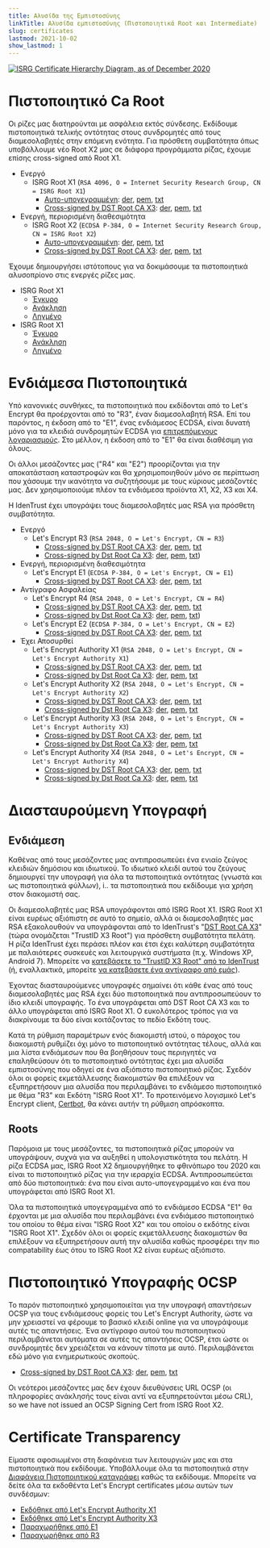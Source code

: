 ```yaml
---
title: Αλυσίδα της Εμπιστοσύνης
linkTitle: Αλυσίδα εμπιστοσύνης (Πιστοποιητικά Root και Intermediate)
slug: certificates
lastmod: 2021-10-02
show_lastmod: 1
---
```



[![ISRG Certificate Hierarchy Diagram, as of December 2020](/images/isrg-hierarchy.png)](/images/isrg-hierarchy.png)

# Πιστοποιητικό Ca Root

Οι ρίζες μας διατηρούνται με ασφάλεια εκτός σύνδεσης. Εκδίδουμε πιστοποιητικά τελικής οντότητας στους συνδρομητές από τους διαμεσολαβητές στην επόμενη ενότητα. Για πρόσθετη συμβατότητα όπως υποβάλλουμε νέο Root X2 μας σε διάφορα προγράμματα ρίζας, έχουμε επίσης cross-signed από Root X1.

* Ενεργό
  * ISRG Root X1 (`RSA 4096, O = Internet Security Research Group, CN = ISRG Root X1`)
    * [Αυτο-υπογεγραμμένη](https://crt.sh/?id=9314791): [der](/certs/isrgrootx1.der), [pem](/certs/isrgrootx1.pem), [txt](/certs/isrgrootx1.txt)
    * [Cross-signed by DST Root CA X3](https://crt.sh/?id=3958242236): [der](/certs/isrg-root-x1-cross-signed.der), [pem](/certs/isrg-root-x1-cross-signed.pem), [txt](/certs/isrg-root-x1-cross-signed.txt)
* Ενεργή, περιορισμένη διαθεσιμότητα
  * ISRG Root X2 (`ECDSA P-384, O = Internet Security Research Group, CN = ISRG Root X2`)
    * [Αυτο-υπογεγραμμένη](https://crt.sh/?id=3335562555): [der](/certs/isrg-root-x2.der), [pem](/certs/isrg-root-x2.pem), [txt](/certs/isrg-root-x2.txt)
    * [Cross-signed by DST Root CA X3](https://crt.sh/?id=3334561878): [der](/certs/isrg-root-x2-cross-signed.der), [pem](/certs/isrg-root-x2-cross-signed.pem), [txt](/certs/isrg-root-x2-cross-signed.txt)

Έχουμε δημιουργήσει ιστότοπους για να δοκιμάσουμε τα πιστοποιητικά αλυσοπρίονο στις ενεργές ρίζες μας.

* ISRG Root X1
  * [Έγκυρο](https://valid-isrgrootx1.letsencrypt.org/)
  * [Ανάκληση](https://revoked-isrgrootx1.letsencrypt.org/)
  * [Ληγμένο](https://expired-isrgrootx1.letsencrypt.org/)
* ISRG Root X1
  * [Έγκυρο](https://valid-isrgrootx2.letsencrypt.org/)
  * [Ανάκληση](https://revoked-isrgrootx2.letsencrypt.org/)
  * [Ληγμένο](https://expired-isrgrootx2.letsencrypt.org/)

# Ενδιάμεσα Πιστοποιητικά

Υπό κανονικές συνθήκες, τα πιστοποιητικά που εκδίδονται από το Let's Encrypt θα προέρχονται από το "R3", έναν διαμεσολαβητή RSA. Επί του παρόντος, η έκδοση από το "E1", ένας ενδιάμεσος ECDSA, είναι δυνατή μόνο για τα κλειδιά συνδρομητών ECDSA για [επιτρεπόμενους λογαριασμούς](https://community.letsencrypt.org/t/ecdsa-availability-in-production-environment/150679). Στο μέλλον, η έκδοση από το "E1" θα είναι διαθέσιμη για όλους.

Οι άλλοι μεσάζοντες μας ("R4" και "E2") προορίζονται για την αποκατάσταση καταστροφών και θα χρησιμοποιηθούν μόνο σε περίπτωση που χάσουμε την ικανότητα να συζητήσουμε με τους κύριους μεσάζοντές μας. Δεν χρησιμοποιούμε πλέον τα ενδιάμεσα προϊόντα X1, X2, X3 και X4.

Η IdenTrust έχει υπογράψει τους διαμεσολαβητές μας RSA για πρόσθετη συμβατότητα.

* Ενεργό
  * Let's Encrypt R3 (`RSA 2048, O = Let's Encrypt, CN = R3`)
    * [Cross-signed by DST Root CA X3](https://crt.sh/?id=3334561879): [der](/certs/lets-encrypt-r3.der), [pem](/certs/lets-encrypt-r3.pem), [txt](/certs/lets-encrypt-r3.txt)
    * [Cross-signed by Dst Root Ca X3](https://crt.sh/?id=3479778542): [der](/certs/lets-encrypt-r3-cross-signed.der), [pem](/certs/lets-encrypt-r3-cross-signed.pem), [txt](/certs/lets-encrypt-r3-cross-signed.txt))
* Ενεργή, περιορισμένη διαθεσιμότητα
  * Let's Encrypt E1 (`ECDSA P-384, O = Let's Encrypt, CN = E1`)
    * [Cross-signed by DST Root CA X3](https://crt.sh/?id=3334671964): [der](/certs/lets-encrypt-e1.der), [pem](/certs/lets-encrypt-e1.pem), [txt](/certs/lets-encrypt-e1.txt)
* Αντίγραφο Ασφαλείας
  * Let's Encrypt R4 (`RSA 2048, O = Let's Encrypt, CN = R4`)
    * [Cross-signed by DST Root CA X3](https://crt.sh/?id=3334561877): [der](/certs/lets-encrypt-r4.der), [pem](/certs/lets-encrypt-r4.pem), [txt](/certs/lets-encrypt-r4.txt)
    * [Cross-signed by Dst Root Ca X3](https://crt.sh/?id=3479778543): [der](/certs/lets-encrypt-r4-cross-signed.der), [pem](/certs/lets-encrypt-r4-cross-signed.pem), [txt](/certs/lets-encrypt-r4-cross-signed.txt))
  * Let's Encrypt E2 (`ECDSA P-384, O = Let's Encrypt, CN = E2`)
    * [Cross-signed by DST Root CA X3](https://crt.sh/?id=3334671963): [der](/certs/lets-encrypt-e2.der), [pem](/certs/lets-encrypt-e2.pem), [txt](/certs/lets-encrypt-e2.txt)
* Έχει Αποσυρθεί
  * Let's Encrypt Authority X1 (`RSA 2048, O = Let's Encrypt, CN = Let's Encrypt Authority X1`)
    * [Cross-signed by DST Root CA X3](https://crt.sh/?id=9314792): [der](/certs/letsencryptauthorityx1.der), [pem](/certs/letsencryptauthorityx1.pem), [txt](/certs/letsencryptauthorityx1.txt)
    * [Cross-signed by Dst Root Ca X3](https://crt.sh/?id=10235198): [der](/certs/lets-encrypt-x1-cross-signed.der), [pem](/certs/lets-encrypt-x1-cross-signed.pem), [txt](/certs/lets-encrypt-x1-cross-signed.txt)
  * Let's Encrypt Authority X2 (`RSA 2048, O = Let's Encrypt, CN = Let's Encrypt Authority X2`)
    * [Cross-signed by DST Root CA X3](https://crt.sh/?id=12721505): [der](/certs/letsencryptauthorityx2.der), [pem](/certs/letsencryptauthorityx2.pem), [txt](/certs/letsencryptauthorityx2.txt)
    * [Cross-signed by Dst Root Ca X3](https://crt.sh/?id=10970235): [der](/certs/lets-encrypt-x2-cross-signed.der), [pem](/certs/lets-encrypt-x2-cross-signed.pem), [txt](/certs/lets-encrypt-x2-cross-signed.txt)
  * Let's Encrypt Authority X3 (`RSA 2048, O = Let's Encrypt, CN = Let's Encrypt Authority X3`)
    * [Cross-signed by DST Root CA X3](https://crt.sh/?id=47997543): [der](/certs/letsencryptauthorityx3.der), [pem](/certs/letsencryptauthorityx3.pem), [txt](/certs/letsencryptauthorityx3.txt)
    * [Cross-signed by Dst Root Ca X3](https://crt.sh/?id=15706126): [der](/certs/lets-encrypt-x3-cross-signed.der), [pem](/certs/lets-encrypt-x3-cross-signed.pem), [txt](/certs/lets-encrypt-x3-cross-signed.txt)
  * Let's Encrypt Authority X4 (`RSA 2048, O = Let's Encrypt, CN = Let's Encrypt Authority X4`)
    * [Cross-signed by DST Root CA X3](https://crt.sh/?id=47997546): [der](/certs/letsencryptauthorityx4.der), [pem](/certs/letsencryptauthorityx4.pem), [txt](/certs/letsencryptauthorityx4.txt)
    * [Cross-signed by Dst Root Ca X3](https://crt.sh/?id=15710291): [der](/certs/lets-encrypt-x4-cross-signed.der), [pem](/certs/lets-encrypt-x4-cross-signed.pem), [txt](/certs/lets-encrypt-x4-cross-signed.txt)

# Διασταυρούμενη Υπογραφή

## Ενδιάμεση

Καθένας από τους μεσάζοντες μας αντιπροσωπεύει ένα ενιαίο ζεύγος κλειδιών δημόσιου και ιδιωτικού. Το ιδιωτικό κλειδί αυτού του ζεύγους δημιουργεί την υπογραφή για όλα τα πιστοποιητικά οντότητας (γνωστά και ως πιστοποιητικά φύλλων), i.. τα πιστοποιητικά που εκδίδουμε για χρήση στον διακομιστή σας.

Οι διαμεσολαβητές μας RSA υπογράφονται από ISRG Root X1. ISRG Root X1 είναι ευρέως αξιόπιστη σε αυτό το σημείο, αλλά οι διαμεσολαβητές μας RSA εξακολουθούν να υπογράφονται από το IdenTrust's "[DST Root CA X3](https://crt.sh/?id=8395)" (τώρα ονομάζεται "TrustID X3 Root") για πρόσθετη συμβατότητα πελάτη. Η ρίζα IdenTrust έχει περάσει πλέον και έτσι έχει καλύτερη συμβατότητα με παλαιότερες συσκευές και λειτουργικά συστήματα (π.χ. Windows XP, Android 7). Μπορείτε να [κατεβάσετε το "TrustID X3 Root" από το IdenTrust](https://www.identrust.com/support/downloads) (ή, εναλλακτικά, μπορείτε [να κατεβάσετε ένα αντίγραφο από εμάς](/certs/trustid-x3-root.pem.txt)).

Έχοντας διασταυρούμενες υπογραφές σημαίνει ότι κάθε ένας από τους διαμεσολαβητές μας RSA έχει δύο πιστοποιητικά που αντιπροσωπεύουν το ίδιο κλειδί υπογραφής. Το ένα υπογράφεται από DST Root CA X3 και το άλλο υπογράφεται από ISRG Root X1. Ο ευκολότερος τρόπος για να διακρίνουμε τα δύο είναι κοιτάζοντας το πεδίο Εκδότη τους.

Κατά τη ρύθμιση παραμέτρων ενός διακομιστή ιστού, ο πάροχος του διακομιστή ρυθμίζει όχι μόνο το πιστοποιητικό οντότητας τέλους, αλλά και μια λίστα ενδιάμεσων που θα βοηθήσουν τους περιηγητές να επαληθεύσουν ότι το πιστοποιητικό οντότητας έχει μια αλυσίδα εμπιστοσύνης που οδηγεί σε ένα αξιόπιστο πιστοποιητικό ρίζας. Σχεδόν όλοι οι φορείς εκμετάλλευσης διακομιστών θα επιλέξουν να εξυπηρετήσουν μια αλυσίδα που περιλαμβάνει το ενδιάμεσο πιστοποιητικό με θέμα "R3" και Εκδότη "ISRG Root X1". Το προτεινόμενο λογισμικό Let's Encrypt client, [Certbot](https://certbot.org), θα κάνει αυτήν τη ρύθμιση απρόσκοπτα.

## Roots
Παρόμοια με τους μεσάζοντες, τα πιστοποιητικά ρίζας μπορούν να υπογράψουν, συχνά για να αυξηθεί η υπολογιστικότητα του πελάτη. Η ρίζα ECDSA μας, ISRG Root X2 δημιουργήθηκε το φθινόπωρο του 2020 και είναι το πιστοποιητικό ρίζας για την ιεραρχία ECDSA. Αντιπροσωπεύεται από δύο πιστοποιητικά: ένα που είναι αυτο-υπογεγραμμένο και ένα που υπογράφεται από ISRG Root X1.

Όλα τα πιστοποιητικά υπογεγραμμένα από το ενδιάμεσο ECDSA "E1" θα έρχονται με μια αλυσίδα που περιλαμβάνει ένα ενδιάμεσο πιστοποιητικό του οποίου το θέμα είναι "ISRG Root X2" και του οποίου ο εκδότης είναι "ISRG Root X1". Σχεδόν όλοι οι φορείς εκμετάλλευσης διακομιστών θα επιλέξουν να εξυπηρετήσουν αυτή την αλυσίδα καθώς προσφέρει την πιο compatability έως ότου το ISRG Root X2 είναι ευρέως αξιόπιστο.

# Πιστοποιητικό Υπογραφής OCSP

Το παρόν πιστοποιητικό χρησιμοποιείται για την υπογραφή απαντήσεων OCSP για τους ενδιάμεσους φορείς του Let's Encrypt Authority, ώστε να μην χρειαστεί να φέρουμε το βασικό κλειδί online για να υπογράψουμε αυτές τις απαντήσεις. Ένα αντίγραφο αυτού του πιστοποιητικού περιλαμβάνεται αυτόματα σε αυτές τις απαντήσεις OCSP, έτσι ώστε οι συνδρομητές δεν χρειάζεται να κάνουν τίποτα με αυτό. Περιλαμβάνεται εδώ μόνο για ενημερωτικούς σκοπούς.

* [Cross-signed by DST Root CA X3](https://crt.sh/?id=2929281974): [der](/certs/isrg-root-ocsp-x1.der), [pem](/certs/isrg-root-ocsp-x1.pem), [txt](/certs/isrg-root-ocsp-x1.txt)

Οι νεότεροι μεσάζοντες μας δεν έχουν διευθύνσεις URL OCSP (οι πληροφορίες ανάκλησής τους είναι αντί να εξυπηρετούνται μέσω CRL), so we have not issued an OCSP Signing Cert from ISRG Root X2.

# Certificate Transparency

Είμαστε αφοσιωμένοι στη διαφάνεια των λειτουργιών μας και στα πιστοποιητικά που εκδίδουμε. Υποβάλλουμε όλα τα πιστοποιητικά στην [Διαφάνεια Πιστοποιητικού καταγράφει](https://www.certificate-transparency.org/) καθώς τα εκδίδουμε. Μπορείτε να δείτε όλα τα εκδοθέντα Let's Encrypt certificates μέσω αυτών των συνδέσμων:

* [Εκδόθηκε από Let's Encrypt Authority X1](https://crt.sh/?Identity=%25&iCAID=7395)
* [Εκδόθηκε από Let's Encrypt Authority X3](https://crt.sh/?Identity=%25&iCAID=16418)
* [Παραχωρήθηκε από Ε1](https://crt.sh/?Identity=%25&iCAID=183283)
* [Παραχωρήθηκε από R3](https://crt.sh/?Identity=%25&iCAID=183267)
